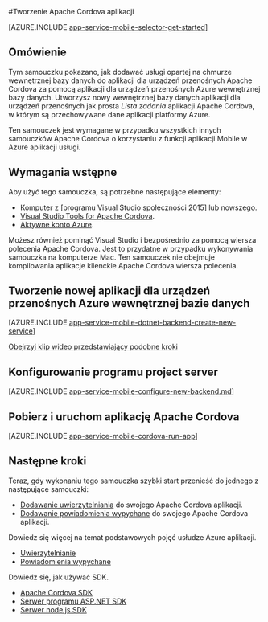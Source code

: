 <properties
    pageTitle="Tworzenie aplikacji Cordova w aplikacji dla urządzeń przenośnych Azure aplikacji usługi | Microsoft Azure"
    description="Skorzystać z tego samouczka, aby rozpocząć pracę z za pomocą aplikacji dla urządzeń przenośnych Azure pomocą rozwoju Apache Cordova"
    services="app-service\mobile"
    documentationCenter="javascript"
    authors="adrianhall"
    manager="erikre"
    editor=""
    tags=""
    keywords="cordova, klienta przenośnego, javascript," />

<tags
    ms.service="app-service-mobile"
    ms.workload="na"
    ms.tgt_pltfrm="mobile-html"
    ms.devlang="javascript"
    ms.topic="hero-article"
    ms.date="10/01/2016"
    ms.author="adrianha"/>

#<a name="create-an-apache-cordova-app"></a>Tworzenie Apache Cordova aplikacji

[AZURE.INCLUDE [app-service-mobile-selector-get-started](../../includes/app-service-mobile-selector-get-started.md)]

## <a name="overview"></a>Omówienie

Tym samouczku pokazano, jak dodawać usługi opartej na chmurze wewnętrznej bazy danych do aplikacji dla urządzeń przenośnych Apache Cordova za pomocą aplikacji dla urządzeń przenośnych Azure wewnętrznej bazy danych.  Utworzysz nowy wewnętrznej bazy danych aplikacji dla urządzeń przenośnych jak prosta _Lista zadania_ aplikacji Apache Cordova, w którym są przechowywane dane aplikacji platformy Azure.

Ten samouczek jest wymagane w przypadku wszystkich innych samouczków Apache Cordova o korzystaniu z funkcji aplikacji Mobile w Azure aplikacji usługi.

## <a name="prerequisites"></a>Wymagania wstępne

Aby użyć tego samouczka, są potrzebne następujące elementy:

* Komputer z [programu Visual Studio społeczności 2015] lub nowszego.
* [Visual Studio Tools for Apache Cordova].
* [Aktywne konto Azure](https://azure.microsoft.com/pricing/free-trial/).

Możesz również pominąć Visual Studio i bezpośrednio za pomocą wiersza polecenia Apache Cordova.  Jest to przydatne w przypadku wykonywania samouczka na komputerze Mac.  Ten samouczek nie obejmuje kompilowania aplikacje klienckie Apache Cordova wiersza polecenia.

## <a name="create-a-new-azure-mobile-app-backend"></a>Tworzenie nowej aplikacji dla urządzeń przenośnych Azure wewnętrznej bazie danych

[AZURE.INCLUDE [app-service-mobile-dotnet-backend-create-new-service](../../includes/app-service-mobile-dotnet-backend-create-new-service.md)]

[Obejrzyj klip wideo przedstawiający podobne kroki](https://channel9.msdn.com/series/Azure-connected-services-with-Cordova/Azure-connected-services-task-1-Create-an-Azure-Mobile-App)

## <a name="configure-the-server-project"></a>Konfigurowanie programu project server

[AZURE.INCLUDE [app-service-mobile-configure-new-backend.md](../../includes/app-service-mobile-configure-new-backend.md)]

## <a name="download-and-run-the-apache-cordova-app"></a>Pobierz i uruchom aplikację Apache Cordova

[AZURE.INCLUDE [app-service-mobile-cordova-run-app](../../includes/app-service-mobile-cordova-run-app.md)]

## <a name="next-steps"></a>Następne kroki

Teraz, gdy wykonaniu tego samouczka szybki start przenieść do jednego z następujące samouczki:

* [Dodawanie uwierzytelniania] do swojego Apache Cordova aplikacji.
* [Dodawanie powiadomienia wypychane] do swojego Apache Cordova aplikacji.

Dowiedz się więcej na temat podstawowych pojęć usłudze Azure aplikacji.

* [Uwierzytelnianie]
* [Powiadomienia wypychane]

Dowiedz się, jak używać SDK.

* [Apache Cordova SDK]
* [Serwer programu ASP.NET SDK]
* [Serwer node.js SDK]

<!-- Images. -->

<!-- URLs -->
[Azure portal]: https://portal.azure.com/
[Społeczność programu Visual Studio 2015 r.]: http://www.visualstudio.com/
[Visual Studio Tools for Apache Cordova]: https://www.visualstudio.com/en-us/features/cordova-vs.aspx
[Dodawanie uwierzytelniania]: app-service-mobile-cordova-get-started-users.md
[Dodawanie powiadomienia wypychane]: app-service-mobile-cordova-get-started-push.md
[Uwierzytelnianie]: app-service-mobile-auth.md
[Powiadomienia wypychane]: ../notification-hubs/notification-hubs-push-notification-overview.md
[Apache Cordova SDK]: app-service-mobile-cordova-how-to-use-client-library.md
[Serwer programu ASP.NET SDK]: app-service-mobile-dotnet-backend-how-to-use-server-sdk.md
[Serwer node.js SDK]: app-service-mobile-node-backend-how-to-use-server-sdk.md
